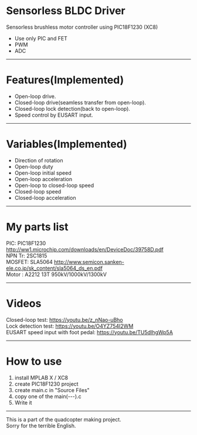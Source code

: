 # Sensorless BLDC Driver
Sensorless brushless motor controller using PIC18F1230 (XC8)  
* Use only PIC and FET  
* PWM  
* ADC  

-------------------------------------------
# Features(Implemented)  
* Open-loop drive.  
* Closed-loop drive(seamless transfer from open-loop).  
* Closed-loop lock detection(back to open-loop).  
* Speed control by EUSART input.  

-------------------------------------------
# Variables(Implemented)  
* Direction of rotation  
* Open-loop duty  
* Open-loop initial speed  
* Open-loop acceleration  
* Open-loop to closed-loop speed  
* Closed-loop speed  
* Closed-loop acceleration  

-------------------------------------------
# My parts list  
PIC: PIC18F1230 http://ww1.microchip.com/downloads/en/DeviceDoc/39758D.pdf  
NPN Tr: 2SC1815  
MOSFET: SLA5064 http://www.semicon.sanken-ele.co.jp/sk_content/sla5064_ds_en.pdf  
Motor : A2212 13T 950kV/1000kV/1300kV  

-------------------------------------------
# Videos  
Closed-loop test: https://youtu.be/z_nNao-uBho  
Lock detection test: https://youtu.be/O4YZ754I2WM  
EUSART speed input with foot pedal: https://youtu.be/TU5dIhgWp5A  

-------------------------------------------
# How to use  
1. install MPLAB X / XC8  
2. create PIC18F1230 project  
3. create main.c in "Source Files"  
4. copy one of the main(---).c  
5. Write it  

-------------------------------------------
This is a part of the quadcopter making project.  
Sorry for the terrible English.  
 
